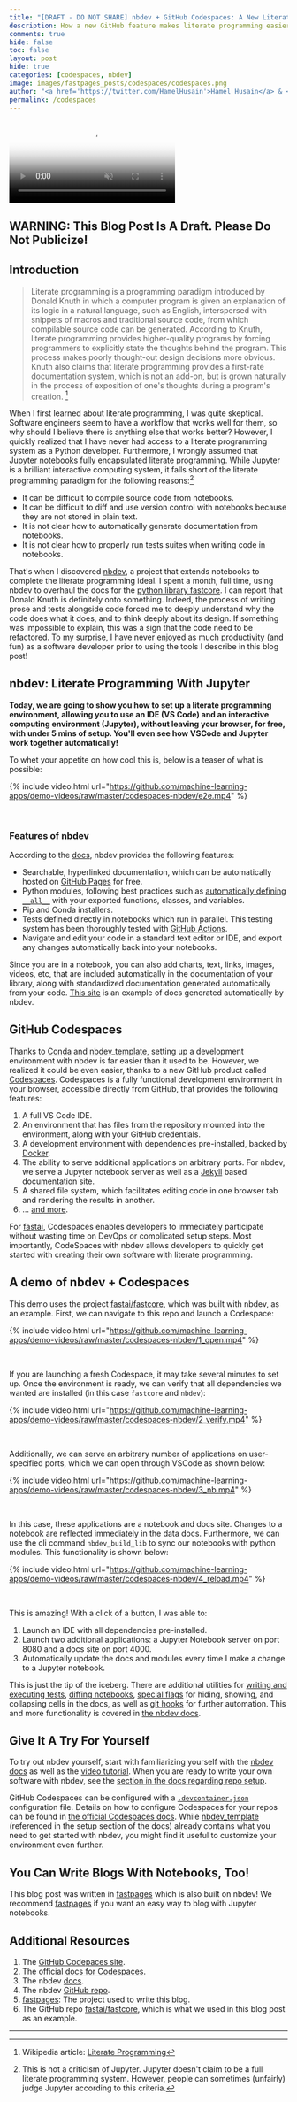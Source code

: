 ```yaml
---
title: "[DRAFT - DO NOT SHARE] nbdev + GitHub Codespaces: A New Literate Programming Environment"
description: How a new GitHub feature makes literate programming easier than ever before.
comments: true
hide: false
toc: false
layout: post
hide: true
categories: [codespaces, nbdev]
image: images/fastpages_posts/codespaces/codespaces.png
author: "<a href='https://twitter.com/HamelHusain'>Hamel Husain</a> & <a href='https://twitter.com/jeremyphoward'>Jeremy Howard</a>"
permalink: /codespaces
---
```


<video class="codespaces-hero-video d-block width-full bg-white" alt="Codespaces demo" playsinline="" muted="" loop="" autoplay="" poster="https://github.githubassets.com/images/modules/site/codespaces/hero.jpg">
          <source type="video/mp4; codecs=hevc,mp4a.40.2" src="https://github.githubassets.com/images/modules/site/codespaces/hero.hevc.mp4">
          <source type="video/mp4; codecs=av01.0.05M.08,opus" src="https://github.githubassets.com/images/modules/site/codespaces/hero.av1.mp4">
          <source type="video/mp4; codecs=avc1.4D401E,mp4a.40.2" src="https://github.githubassets.com/images/modules/site/codespaces/hero.h264.mp4">
</video>


## WARNING:  This Blog Post Is A Draft.  Please Do Not Publicize!

## Introduction

> Literate programming is a programming paradigm introduced by Donald Knuth in which a computer program is given an explanation of its logic in a natural language, such as English, interspersed with snippets of macros and traditional source code, from which compilable source code can be generated.  According to Knuth, literate programming provides higher-quality programs by forcing programmers to explicitly state the thoughts behind the program.  This process makes poorly thought-out design decisions more obvious. Knuth also claims that literate programming provides a first-rate documentation system, which is not an add-on, but is grown naturally in the process of exposition of one's thoughts during a program's creation. [^1]

When I first learned about literate programming, I was quite skeptical.  Software engineers seem to have a workflow that works well for them, so why should I believe there is anything else that works better?  However, I quickly realized that I have never had access to a literate programming system as a Python developer.  Furthermore, I wrongly assumed that [Jupyter notebooks](https://jupyter.org/) fully encapsulated literate programming.  While Jupyter is a brilliant interactive computing system, it falls short of the literate programming paradigm for the following reasons:[^2]

- It can be difficult to compile source code from notebooks.
- It can be difficult to diff and use version control with notebooks because they are not stored in plain text.
- It is not clear how to automatically generate documentation from notebooks.
- It is not clear how to properly run tests suites when writing code in notebooks.

That's when I discovered [nbdev](https://nbdev.fast.ai/), a project that extends notebooks to complete the literate programming ideal.  I spent a month, full time, using nbdev to overhaul the docs for the [python library fastcore](https://fastcore.fast.ai/).  I can report that Donald Knuth is definitely onto something.  Indeed, the process of writing prose and tests alongside code forced me to deeply understand why the code does what it does, and to think deeply about its design.  If something was impossible to explain, this was a sign that the code need to be refactored.  To my surprise, I have never enjoyed as much productivity (and fun) as a software developer prior to using the tools I describe in this blog post!

## nbdev: Literate Programming With Jupyter

**Today, we are going to show you how to set up a literate programming environment, allowing you to use an IDE (VS Code) and an interactive computing environment (Jupyter), without leaving your browser, for free, with under 5 mins of setup. You'll even see how VSCode and Jupyter work together automatically!**

To whet your appetite on how cool this is, below is a teaser of what is possible:

{% include video.html url="https://github.com/machine-learning-apps/demo-videos/raw/master/codespaces-nbdev/e2e.mp4" %}

<p><br></p>

### Features of nbdev

According to the [docs](https://nbdev.fast.ai/), nbdev provides the following features:

- Searchable, hyperlinked documentation, which can be automatically hosted on [GitHub Pages](https://docs.github.com/en/github/working-with-github-pages) for free.
- Python modules, following best practices such as [automatically defining `__all__`](http://xion.io/post/code/python-all-wild-imports.html) with your exported functions, classes, and variables.
- Pip and Conda installers.
- Tests defined directly in notebooks which run in parallel.  This testing system has been thoroughly tested with [GitHub Actions](https://github.com/features/actions).
- Navigate and edit your code in a standard text editor or IDE, and export any changes automatically back into your notebooks.

Since you are in a notebook, you can also add charts, text, links, images, videos, etc, that are included automatically in the documentation of your library, along with standardized documentation generated automatically from your code.  [This site](https://docs.fast.ai/) is an example of docs generated automatically by nbdev.

## GitHub Codespaces

Thanks to [Conda](https://docs.conda.io/en/latest/) and [nbdev_template](https://github.com/fastai/nbdev_template), setting up a development environment with nbdev is far easier than it used to be. However, we realized it could be even easier, thanks to a new GitHub product called [Codespaces](https://github.com/features/codespaces).  Codespaces is a fully functional development environment in your browser, accessible directly from GitHub, that provides the following features:

1. A full VS Code IDE.
2. An environment that has files from the repository mounted into the environment, along with your GitHub credentials.
3. A development environment with dependencies pre-installed, backed by [Docker](https://www.docker.com/).
4. The ability to serve additional applications on arbitrary ports.  For nbdev, we serve a Jupyter notebook server as well as a [Jekyll](https://jekyllrb.com/) based documentation site.
5. A shared file system, which facilitates editing code in one browser tab and rendering the results in another.
6. ... [and more](https://docs.github.com/en/github/developing-online-with-codespaces).

For [fastai](https://github.com/fastai), Codespaces enables developers to immediately participate without wasting time on DevOps or complicated setup steps.  Most importantly, CodeSpaces with nbdev allows developers to quickly get started with creating their own software with literate programming.

## A demo of nbdev + Codespaces

This demo uses the project [fastai/fastcore](https://github.com/fastai/fastcore), which was built with nbdev, as an example.   First, we can navigate to this repo and launch a Codespace:

{% include video.html url="https://github.com/machine-learning-apps/demo-videos/raw/master/codespaces-nbdev/1_open.mp4" %}

<p><br></p>

If you are launching a fresh Codespace, it may take several minutes to set up. Once the environment is ready, we can verify that all dependencies we wanted are installed (in this case `fastcore` and `nbdev`):

{% include video.html url="https://github.com/machine-learning-apps/demo-videos/raw/master/codespaces-nbdev/2_verify.mp4" %}

<p><br></p>

Additionally, we can serve an arbitrary number of applications on user-specified ports, which we can open through VSCode as shown below:

{% include video.html url="https://github.com/machine-learning-apps/demo-videos/raw/master/codespaces-nbdev/3_nb.mp4" %}

<p><br></p>

In this case, these applications are a notebook and docs site.  Changes to a notebook are reflected immediately in the data docs.  Furthermore, we can use the cli command `nbdev_build_lib` to sync our notebooks with python modules.  This functionality is shown below:

{% include video.html url="https://github.com/machine-learning-apps/demo-videos/raw/master/codespaces-nbdev/4_reload.mp4" %}

<p><br></p>

This is amazing!  With a click of a button, I was able to:

1. Launch an IDE with all dependencies pre-installed.
2. Launch two additional applications: a Jupyter Notebook server on port 8080 and a docs site on port 4000.
3. Automatically update the docs and modules every time I make a change to a Jupyter notebook.

This is just the tip of the iceberg.  There are additional utilities for [writing and executing tests](https://nbdev.fast.ai/test.html), [diffing notebooks](https://nbdev.fast.ai/sync.html#Diff-notebook---library), [special flags](https://nbdev.fast.ai/magic_flags.html#How-do-comment-flags-correspond-to-magic-flags?) for hiding, showing, and collapsing cells in the docs, as well as [git hooks](https://nbdev.fast.ai/cli.html#nbdev_install_git_hooks) for further automation.  This and more functionality is covered in [the nbdev docs](https://nbdev.fast.ai/).

## Give It A Try For Yourself

To try out nbdev yourself, start with familiarizing yourself with the [nbdev docs](https://nbdev.fast.ai/) as well as the [video tutorial](https://youtu.be/Hrs7iEYmRmg).  When you are ready to write your own software with nbdev, see the [section in the docs regarding repo setup](https://nbdev.fast.ai/tutorial.html#Set-up-Repo).

GitHub Codespaces can be configured with a [`.devcontainer.json`](https://code.visualstudio.com/docs/remote/devcontainerjson-reference) configuration file.  Details on how to configure Codespaces for your repos can be found in [the official Codespaces docs](https://docs.github.com/en/github/developing-online-with-codespaces). While [nbdev_template](https://github.com/fastai/nbdev_template) (referenced in the setup section of the docs) already contains what you need to get started with nbdev, you might find it useful to customize your environment even further.

## You Can Write Blogs With Notebooks, Too!

This blog post was written in [fastpages](https://github.com/fastai/fastpages) which is also built on nbdev!  We recommend [fastpages](https://github.com/fastai/fastpages) if you want an easy way to blog with Jupyter notebooks.

## Additional Resources

1. The [GitHub Codepaces site](https://github.com/features/codespaces).
1. The official [docs for Codespaces](https://docs.github.com/en/github/developing-online-with-codespaces).
1. The nbdev [docs](https://nbdev.fast.ai/).
2. The nbdev [GitHub repo](https://github.com/fastai/nbdev).
3. [fastpages](https://github.com/fastai/fastpages): The project used to write this blog.
4. The GitHub repo [fastai/fastcore](https://github.com/fastai/fastcore), which is what we used in this blog post as an example.

----
[^1]: Wikipedia article: [Literate Programming](https://en.wikipedia.org/wiki/Literate_programming)
[^2]: This is not a criticism of Jupyter.  Jupyter doesn't claim to be a full literate programming system.  However, people can sometimes (unfairly) judge Jupyter according to this criteria.
